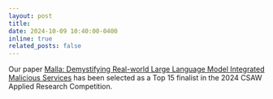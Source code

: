 ```yaml
---
layout: post
title: 
date: 2024-10-09 10:40:00-0400
inline: true
related_posts: false
---
```

Our paper [Malla: Demystifying Real-world Large Language Model Integrated Malicious Services](https://arxiv.org/abs/2401.03315) has been selected as a Top 15 finalist in the 2024 CSAW Applied Research Competition.
